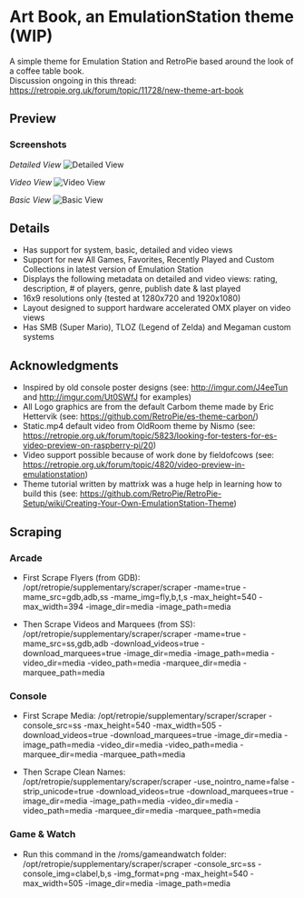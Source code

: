 # Art Book, an EmulationStation theme (WIP)
A simple theme for Emulation Station and RetroPie based around the look of a coffee table book.  
Discussion ongoing in this thread: https://retropie.org.uk/forum/topic/11728/new-theme-art-book

## Preview

### Screenshots

*Detailed View*
![Detailed View](http://i.imgur.com/45WMfc3.png)

*Video View*
![Video View](http://i.imgur.com/rjfopnF.png)

*Basic View*
![Basic View](http://i.imgur.com/YH4oAci.png)


## Details

- Has support for system, basic, detailed and video views
- Support for new All Games, Favorites, Recently Played and Custom Collections in latest version of Emulation Station
- Displays the following metadata on detailed and video views: rating, description, # of players, genre, publish date & last played
- 16x9 resolutions only (tested at 1280x720 and 1920x1080)
- Layout designed to support hardware accelerated OMX player on video views
- Has SMB (Super Mario), TLOZ (Legend of Zelda) and Megaman custom systems

## Acknowledgments

- Inspired by old console poster designs (see: http://imgur.com/J4eeTun and http://imgur.com/Ut0SWfJ for examples) 
- All Logo graphics are from the default Carbom theme made by Eric Hettervik (see: https://github.com/RetroPie/es-theme-carbon/)
- Static.mp4 default video from OldRoom theme by Nismo (see: https://retropie.org.uk/forum/topic/5823/looking-for-testers-for-es-video-preview-on-raspberry-pi/20)
- Video support possible because of work done by fieldofcows (see: https://retropie.org.uk/forum/topic/4820/video-preview-in-emulationstation)
- Theme tutorial written by mattrixk was a huge help in learning how to build this (see: https://github.com/RetroPie/RetroPie-Setup/wiki/Creating-Your-Own-EmulationStation-Theme)

## Scraping

### Arcade

- First Scrape Flyers (from GDB): /opt/retropie/supplementary/scraper/scraper -mame=true -mame_src=gdb,adb,ss -mame_img=fly,b,t,s -max_height=540 -max_width=394 -image_dir=media -image_path=media

- Then Scrape Videos and Marquees (from SS): /opt/retropie/supplementary/scraper/scraper -mame=true -mame_src=ss,gdb,adb -download_videos=true -download_marquees=true -image_dir=media -image_path=media -video_dir=media -video_path=media -marquee_dir=media -marquee_path=media

### Console

- First Scrape Media: /opt/retropie/supplementary/scraper/scraper -console_src=ss -max_height=540 -max_width=505 -download_videos=true -download_marquees=true -image_dir=media -image_path=media -video_dir=media -video_path=media -marquee_dir=media -marquee_path=media

- Then Scrape Clean Names: /opt/retropie/supplementary/scraper/scraper -use_nointro_name=false -strip_unicode=true -download_videos=true -download_marquees=true -image_dir=media -image_path=media -video_dir=media -video_path=media -marquee_dir=media -marquee_path=media

### Game & Watch

- Run this command in the /roms/gameandwatch folder: /opt/retropie/supplementary/scraper/scraper -console_src=ss -console_img=clabel,b,s -img_format=png -max_height=540 -max_width=505 -image_dir=media -image_path=media
